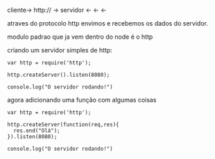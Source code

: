 cliente-> http:// -> servidor 
  <-        <-           <- 

atraves do protocolo http envimos e recebemos os dados do servidor.

modulo padrao que ja vem dentro do node é o http

criando um servidor simples de http:
```
var http = require('http');

http.createServer().listen(8080);

console.log("O servidor rodando!")
```
agora adicionando uma função com algumas coisas
```
var http = require('http');

http.createServer(function(req,res){
  res.end("Olá");
}).listen(8080);

console.log("O servidor rodando!")
```